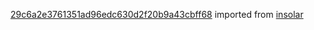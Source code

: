 [29c6a2e3761351ad96edc630d2f20b9a43cbff68](https://github.com/insolar/insolar/commit/29c6a2e3761351ad96edc630d2f20b9a43cbff68) imported from [insolar](https://github.com/insolar/insolar)
